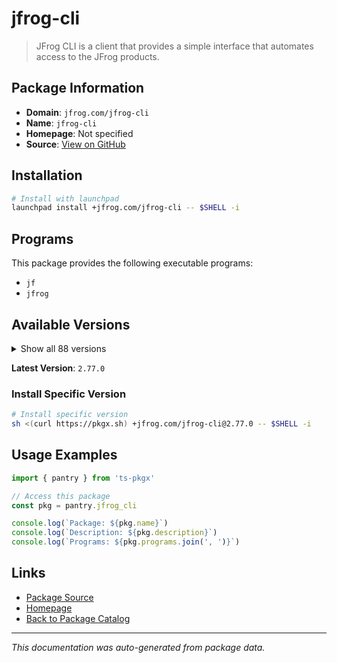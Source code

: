 # jfrog-cli

> JFrog CLI is a client that provides a simple interface that automates access to the JFrog products.

## Package Information

- **Domain**: `jfrog.com/jfrog-cli`
- **Name**: `jfrog-cli`
- **Homepage**: Not specified
- **Source**: [View on GitHub](https://github.com/pkgxdev/pantry/tree/main/projects/jfrog.com/jfrog-cli/package.yml)

## Installation

```bash
# Install with launchpad
launchpad install +jfrog.com/jfrog-cli -- $SHELL -i
```

## Programs

This package provides the following executable programs:

- `jf`
- `jfrog`

## Available Versions

<details>
<summary>Show all 88 versions</summary>

- `2.77.0`, `2.76.1`, `2.76.0`, `2.75.1`, `2.75.0`
- `2.74.1`, `2.74.0`, `2.73.3`, `2.73.2`, `2.73.0`
- `2.72.5`, `2.72.4`, `2.72.3`, `2.72.2`, `2.72.1`
- `2.72.0`, `2.71.5`, `2.71.4`, `2.71.3`, `2.71.2`
- `2.71.1`, `2.71.0`, `2.70.0`, `2.69.0`, `2.68.0`
- `2.67.0`, `2.66.0`, `2.65.0`, `2.64.1`, `2.64.0`
- `2.63.2`, `2.63.1`, `2.63.0`, `2.62.2`, `2.62.1`
- `2.62.0`, `2.61.2`, `2.61.1`, `2.61.0`, `2.60.0`
- `2.59.1`, `2.59.0`, `2.58.2`, `2.58.1`, `2.57.1`
- `2.57.0`, `2.56.1`, `2.56.0`, `2.55.0`, `2.54.0`
- `2.53.2`, `2.53.1`, `2.52.10`, `2.52.9`, `2.52.8`
- `2.52.7`, `2.52.6`, `2.52.5`, `2.52.4`, `2.52.3`
- `2.52.2`, `2.52.1`, `2.52.0`, `2.51.1`, `2.51.0`
- `2.50.4`, `2.50.2`, `2.50.1`, `2.50.0`, `2.49.2`
- `2.49.1`, `2.49.0`, `2.48.0`, `2.47.0`, `2.46.3`
- `2.46.2`, `2.46.1`, `2.46.0`, `2.45.0`, `2.44.1`
- `2.44.0`, `2.43.1`, `2.43.0`, `2.42.1`, `2.42.0`
- `2.41.1`, `2.41.0`, `2.40.0`

</details>

**Latest Version**: `2.77.0`

### Install Specific Version

```bash
# Install specific version
sh <(curl https://pkgx.sh) +jfrog.com/jfrog-cli@2.77.0 -- $SHELL -i
```

## Usage Examples

```typescript
import { pantry } from 'ts-pkgx'

// Access this package
const pkg = pantry.jfrog_cli

console.log(`Package: ${pkg.name}`)
console.log(`Description: ${pkg.description}`)
console.log(`Programs: ${pkg.programs.join(', ')}`)
```

## Links

- [Package Source](https://github.com/pkgxdev/pantry/tree/main/projects/jfrog.com/jfrog-cli/package.yml)
- [Homepage](#)
- [Back to Package Catalog](../package-catalog.md)

---

*This documentation was auto-generated from package data.*
